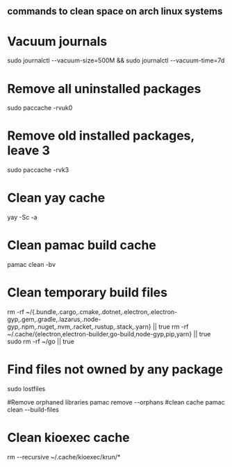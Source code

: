 ## commands to clean space on arch linux systems

# Vacuum journals
sudo journalctl --vacuum-size=500M && sudo journalctl --vacuum-time=7d

# Remove all uninstalled packages
sudo paccache -rvuk0

# Remove old installed packages, leave 3
sudo paccache -rvk3

# Clean yay cache
yay -Sc -a

# Clean pamac build cache
pamac clean -bv

# Clean temporary build files
rm -rf ~/{.bundle,.cargo,.cmake,.dotnet,.electron,.electron-gyp,.gem,.gradle,.lazarus,.node-gyp,.npm,.nuget,.nvm,.racket,.rustup,.stack,.yarn} || true
rm -rf ~/.cache/{electron,electron-builder,go-build,node-gyp,pip,yarn} || true
sudo rm -rf ~/go || true

# Find files not owned by any package
sudo lostfiles


#Remove orphaned libraries
pamac remove --orphans
#clean cache
pamac clean --build-files
# Clean kioexec cache
rm --recursive ~/.cache/kioexec/krun/*